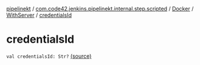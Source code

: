 [pipelinekt](../../../index.md) / [com.code42.jenkins.pipelinekt.internal.step.scripted](../../index.md) / [Docker](../index.md) / [WithServer](index.md) / [credentialsId](./credentials-id.md)

# credentialsId

`val credentialsId: Str?` [(source)](https://github.com/code42/pipelinekt/tree/master/internal/src/main/kotlin/com/code42/jenkins/pipelinekt/internal/step/scripted/Docker.kt#L128)